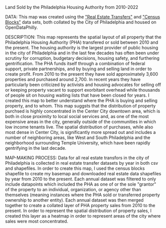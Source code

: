 Land Sold by the Philadelphia Housing Authority from 2010-2022

DATA: 
This map was created using the ["Real Estate Transfers"]([url (https://www.opendataphilly.org/dataset/real-estate-transfers)) and ["Census Blocks"]([url](https://www.opendataphilly.org/dataset/census-blocks)) data sets, both collated by the City of Philadelphia and housed on OpenDataPhilly.

DESCRIPTION:
This map represents the spatial layout of all property that the Philadelphia Housing Authority (PHA) transfered or sold between 2010 and the present. The housing authority is the largest provider of public housing in the city of Philadelphia and in the last few decades has often been under scrutiny for corruption, budgetary decisions, housing safety, and furthering gentrification. The PHA funds itself through a combination of federal support, private partnerships, and by buying and selling land in order to create profit. From 2010 to the present they have sold approximately 3,600 properties and purchased around 2,700. In recent years they have particularly been criticized by activists and housing advocates for selling off or keeping property vacant to support exorbitant overhead while thousands of people sit on housing waiting lists that have been closed for years. I created this map to better understand where the PHA is buying and selling property, and to whom. This map suggsts that the distribution of property purchsed is highly concentrated in the Center City downtown area, which is both in close proximity to local social services and, as one of the most expensive areas in the city, generally outside of the communities in which low income tenants live. The spatial distribution of purchases, while also most dense in Center City, is significantly more spread out and includes a number of neighboring areas, like West and South Philadelphia and the neighborhood surrounding Temple University, which have been rapidly gentrifying in the last decade. 

MAP-MAKING PROCESS: 
Data for all real estate transfors in the city of Philadelphia is collected in real estate transfer datasets by year in both csv and shapefiles. In order to create this map, I used the census blocks shapefile to create my basemap and downloaded real estate data shapefiles by year from 2010 to the present. Each annual dataset was filtered to only include datapoints which included the PHA as one of or the sole "grantor" of the property to an individual, organization, or agency other than themselves (meaning instances where the PHA sold or transferred property ownership to another entity). Each annual dataset was then merged together to create a collated layer of PHA property sales from 2010 to the present. In order to represent the spatial distribution of property sales, I created this layer as a heatmap in order to represent areas of the city where sales were most concentrated. 
 
